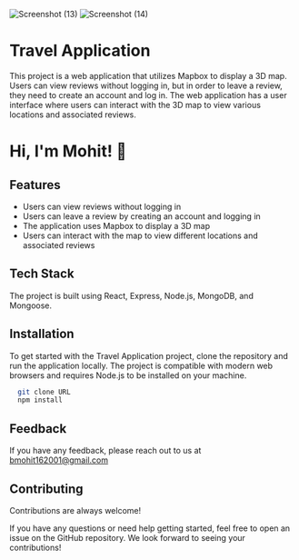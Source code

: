 ![Screenshot (13)](https://user-images.githubusercontent.com/78220157/230331321-a68da1e4-b605-4b51-9f13-c3e1f3206403.png)
![Screenshot (14)](https://user-images.githubusercontent.com/78220157/230331339-0aa2e0f6-3a1a-4e49-978a-772353aea249.png)

# Travel Application

This project is a web application that utilizes Mapbox to display a 3D map. Users can view reviews without logging in, but in order to leave a review, they need to create an account and log in. The web application has a user interface where users can interact with the 3D map to view various locations and associated reviews.
# Hi, I'm Mohit! 👋

## Features
  * Users can view reviews without logging in
  * Users can leave a review by creating an account and logging in
  * The application uses Mapbox to display a 3D map
  * Users can interact with the map to view different locations and associated reviews
## Tech Stack

The project is built using React, Express, Node.js, MongoDB, and Mongoose.

## Installation

To get started with the Travel Application project, clone the repository and run the application locally. The project is compatible with modern web browsers and requires Node.js to be installed on your machine.

```bash
  git clone URL
  npm install
```
    
## Feedback

If you have any feedback, please reach out to us at bmohit162001@gmail.com


## Contributing

Contributions are always welcome!

If you have any questions or need help getting started, feel free to open an issue on the GitHub repository. We look forward to seeing your contributions!


